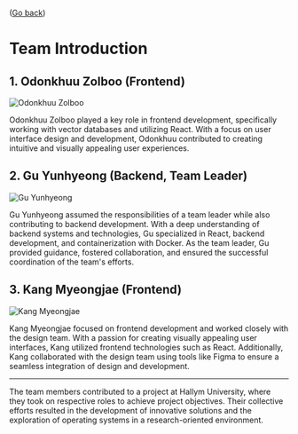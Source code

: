 <p align="left">(<a href="https://github.com/Zolboo21/image-classification-website">Go back</a>)</p>

# Team Introduction

## 1. Odonkhuu Zolboo (Frontend)

![Odonkhuu Zolboo](images/odonkhuu_zolboo.png)

Odonkhuu Zolboo played a key role in frontend development, specifically working with vector databases and utilizing React. With a focus on user interface design and development, Odonkhuu contributed to creating intuitive and visually appealing user experiences.

## 2. Gu Yunhyeong (Backend, Team Leader)

![Gu Yunhyeong](images/gu_yunhyeong.png)

Gu Yunhyeong assumed the responsibilities of a team leader while also contributing to backend development. With a deep understanding of backend systems and technologies, Gu specialized in React, backend development, and containerization with Docker. As the team leader, Gu provided guidance, fostered collaboration, and ensured the successful coordination of the team's efforts.

## 3. Kang Myeongjae (Frontend)

![Kang Myeongjae](images/kang_myeongjae.png)

Kang Myeongjae focused on frontend development and worked closely with the design team. With a passion for creating visually appealing user interfaces, Kang utilized frontend technologies such as React. Additionally, Kang collaborated with the design team using tools like Figma to ensure a seamless integration of design and development.

---

The team members contributed to a project at Hallym University, where they took on respective roles to achieve project objectives. Their collective efforts resulted in the development of innovative solutions and the exploration of operating systems in a research-oriented environment.
